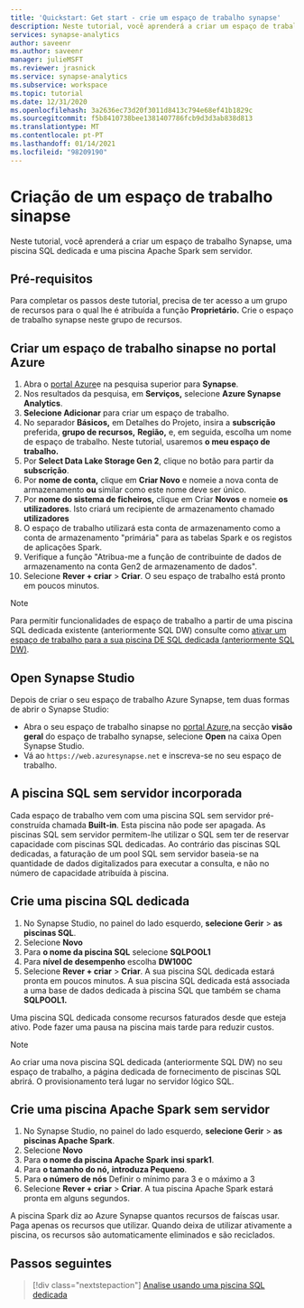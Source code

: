 ```yaml
---
title: 'Quickstart: Get start - crie um espaço de trabalho synapse'
description: Neste tutorial, você aprenderá a criar um espaço de trabalho Synapse, uma piscina SQL dedicada e uma piscina Apache Spark sem servidor.
services: synapse-analytics
author: saveenr
ms.author: saveenr
manager: julieMSFT
ms.reviewer: jrasnick
ms.service: synapse-analytics
ms.subservice: workspace
ms.topic: tutorial
ms.date: 12/31/2020
ms.openlocfilehash: 3a2636ec73d20f3011d8413c794e68ef41b1829c
ms.sourcegitcommit: f5b8410738bee1381407786fcb9d3d3ab838d813
ms.translationtype: MT
ms.contentlocale: pt-PT
ms.lasthandoff: 01/14/2021
ms.locfileid: "98209190"
---
```

# <a name="creating-a-synapse-workspace"></a>Criação de um espaço de trabalho sinapse

Neste tutorial, você aprenderá a criar um espaço de trabalho Synapse, uma piscina SQL dedicada e uma piscina Apache Spark sem servidor. 

## <a name="prerequisites"></a>Pré-requisitos

Para completar os passos deste tutorial, precisa de ter acesso a um grupo de recursos para o qual lhe é atribuída a função **Proprietário.** Crie o espaço de trabalho synapse neste grupo de recursos.

## <a name="create-a-synapse-workspace-in-the-azure-portal"></a>Criar um espaço de trabalho sinapse no portal Azure

1. Abra o [portal Azure](https://portal.azure.com)e na pesquisa superior para **Synapse**.
1. Nos resultados da pesquisa, em **Serviços,** selecione **Azure Synapse Analytics**.
1. **Selecione Adicionar** para criar um espaço de trabalho.
1. No separador **Básicos,** em Detalhes do Projeto, insira a **subscrição** preferida, **grupo de recursos,** **Região,** e, em seguida, escolha um nome de espaço de trabalho. Neste tutorial, usaremos **o meu espaço de trabalho.**
1. Por **Select Data Lake Storage Gen 2**, clique no botão para partir da **subscrição**.
1. Por **nome de conta,** clique em **Criar Novo** e nomeie a nova conta de armazenamento **ou** similar como este nome deve ser único.
1. Por **nome do sistema de ficheiros,** clique em Criar **Novos** e nomeie **os utilizadores**. Isto criará um recipiente de armazenamento chamado **utilizadores**
1. O espaço de trabalho utilizará esta conta de armazenamento como a conta de armazenamento "primária" para as tabelas Spark e os registos de aplicações Spark.
1. Verifique a função "Atribua-me a função de contribuinte de dados de armazenamento na conta Gen2 de armazenamento de dados". 
1. Selecione **Rever + criar** > **Criar**. O seu espaço de trabalho está pronto em poucos minutos.

> [!NOTE]
> Para permitir funcionalidades de espaço de trabalho a partir de uma piscina SQL dedicada existente (anteriormente SQL DW) consulte como [ativar um espaço de trabalho para a sua piscina DE SQL dedicada (anteriormente SQL DW)](./sql-data-warehouse/workspace-connected-create.md).


## <a name="open-synapse-studio"></a>Open Synapse Studio

Depois de criar o seu espaço de trabalho Azure Synapse, tem duas formas de abrir o Synapse Studio:

* Abra o seu espaço de trabalho sinapse no [portal Azure,](https://portal.azure.com)na secção **visão geral** do espaço de trabalho synapse, selecione **Open** na caixa Open Synapse Studio.
* Vá ao `https://web.azuresynapse.net` e inscreva-se no seu espaço de trabalho.


## <a name="the-built-in-serverless-sql-pool"></a>A piscina SQL sem servidor incorporada

Cada espaço de trabalho vem com uma piscina SQL sem servidor pré-construída chamada **Built-in**. Esta piscina não pode ser apagada. As piscinas SQL sem servidor permitem-lhe utilizar o SQL sem ter de reservar capacidade com piscinas SQL dedicadas. Ao contrário das piscinas SQL dedicadas, a faturação de um pool SQL sem servidor baseia-se na quantidade de dados digitalizados para executar a consulta, e não no número de capacidade atribuída à piscina.


## <a name="create-a-dedicated-sql-pool"></a>Crie uma piscina SQL dedicada

1. No Synapse Studio, no painel do lado esquerdo, **selecione Gerir**  >  **as piscinas SQL**.
1. Selecione **Novo**
1. Para **o nome da piscina SQL** selecione **SQLPOOL1**
1. Para **nível de desempenho** escolha **DW100C**
1. Selecione **Rever + criar** > **Criar**. A sua piscina SQL dedicada estará pronta em poucos minutos. A sua piscina SQL dedicada está associada a uma base de dados dedicada à piscina SQL que também se chama **SQLPOOL1.**

Uma piscina SQL dedicada consome recursos faturados desde que esteja ativo. Pode fazer uma pausa na piscina mais tarde para reduzir custos.

> [!NOTE] 
> Ao criar uma nova piscina SQL dedicada (anteriormente SQL DW) no seu espaço de trabalho, a página dedicada de fornecimento de piscinas SQL abrirá. O provisionamento terá lugar no servidor lógico SQL.


## <a name="create-a-serverless-apache-spark-pool"></a>Crie uma piscina Apache Spark sem servidor

1. No Synapse Studio, no painel do lado esquerdo, **selecione Gerir**  >  **as piscinas Apache Spark**.
1. Selecione **Novo** 
1. Para **o nome da piscina Apache Spark** **insi spark1**.
1. Para **o tamanho do nó,** **introduza Pequeno**.
1. Para **o número de nós** Definir o mínimo para 3 e o máximo a 3
1. Selecione **Rever + criar** > **Criar**. A tua piscina Apache Spark estará pronta em alguns segundos.

A piscina Spark diz ao Azure Synapse quantos recursos de faíscas usar. Paga apenas os recursos que utilizar. Quando deixa de utilizar ativamente a piscina, os recursos são automaticamente eliminados e são reciclados.


## <a name="next-steps"></a>Passos seguintes

> [!div class="nextstepaction"]
> [Analise usando uma piscina SQL dedicada](get-started-analyze-sql-pool.md)
